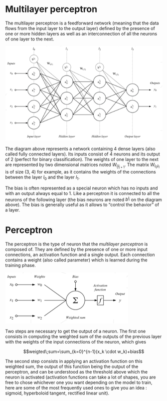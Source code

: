 # Multilayer perceptron

The multilayer perceptron is a feedforward network (meaning that the data flows from the input layer to the output layer) defined by the presence of one or more hidden layers as well as an interconnection of all the neurons of one layer to the next.

![multilayer perceptron](img/multilayer_perceptron.png)

The diagram above represents a network containing 4 dense layers (also called fully connected layers). Its inputs consist of 4 neurons and its output of 2 (perfect for binary classification). The weights of one layer to the next are represented by two dimensional matrices noted $W_{l_jl_{j+1}}$. The matrix $W_{l_0l_1}$ is of size (3, 4) for example, as it contains the weights of the connections between the layer $l_0$ and the layer $l_1$.

The bias is often represented as a special neuron which has no inputs and with an output always equal to 1. Like a perceptron it is connected to all the neurons of the following layer (the bias neurons are noted $b^{l_j}$ on the diagram above). The bias is generally useful as it allows to “control the behavior” of a layer.

# Perceptron

The perceptron is the type of neuron that the _multilayer perceptron_ is composed of. They are defined by the presence of one or more input connections, an activation function and a single output. Each connection contains a weight (also called parameter) which is learned during the training phase.

![perceptron](img/perceptron.png)

Two steps are necessary to get the output of a neuron. The first one consists in computing the weighted sum of the outputs of the previous layer with the weights of the input connections of the neuron, which gives

$$weigted\;sum=\sum_{k=0}^{n-1}(x_k \cdot w_k)+bias$$

The second step consists in applying an activation function on this weighted sum, the output of this function being the output of the perceptron, and can be understood as the threshold above which the neuron is activated (activation functions can take a lot of shapes, you are free to chose whichever one you want depending on the model to train, here are some of the most frequently used ones to give you an idea : sigmoid, hyperboloid tangent, rectified linear unit).